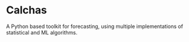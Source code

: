 # Calchas
A Python based toolkit for forecasting, using multiple implementations of statistical and ML algorithms.
